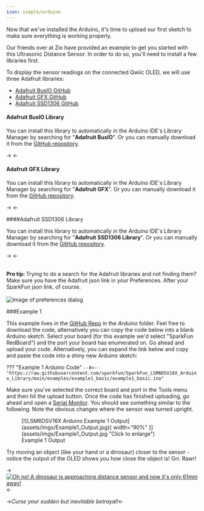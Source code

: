 ```yaml
---
icon: simple/arduino
---
```


Now that we've installed the Arduino, it's time to upload our first sketch to make sure everything is working properly.


Our friends over at Zio have provided an example to get you started with this Ultrasonic Distance Sensor. In order to do so, you'll need to install a few libraries first. 


To display the sensor readings on the connected Qwiic OLED, we will use three Adafruit libraries:

* [Adafruit BusIO GitHub](https://github.com/adafruit/Adafruit_BusIO)
* [Adafruit GFX GitHub](https://github.com/adafruit/Adafruit-GFX-Library)
* [Adafruit SSD1306 GitHub](https://github.com/adafruit/Adafruit_SSD1306)

#### Adafruit BusIO Library

You can install this library to automatically in the Arduino IDE's Library Manager by searching for "**Adafruit BusIO**". Or you can manually download it from the [GitHub repository](https://github.com/adafruit/Adafruit_BusIO). 

-> <!-- button(Download the Adafruit BusIO Library (ZIP), https://github.com/adafruit/Adafruit_BusIO/archive/master.zip) --> <-

#### Adafruit GFX Library

You can install this library to automatically in the Arduino IDE's Library Manager by searching for "**Adafruit GFX**". Or you can manually download it from the [GitHub repository](https://github.com/adafruit/Adafruit-GFX-Library). 

-> <!-- button(Download the Adafruit GFX Library (ZIP), https://github.com/adafruit/Adafruit-GFX-Library/archive/master.zip) --> <-

####Adafruit SSD1306 Library

You can install this library to automatically in the Arduino IDE's Library Manager by searching for "**Adafruit SSD1306 Library**". Or you can manually download it from the [GitHub repository](https://github.com/adafruit/Adafruit_SSD1306). 

-> <!-- button(Download the Adafruit SSD1306 Library (ZIP), https://github.com/adafruit/Adafruit_SSD1306/archive/master.zip) --> <-

<br />

<div class="alert alert-info" role="alert">
  <span class="glyphicon glyphicon-info-sign" aria-hidden="true"></span>
   <strong>Pro tip: </strong> Trying to do a search for the Adafruit libraries and not finding them? Make sure you have the Adafruit json link in your Preferences. After your SparkFun json link, of course. <br /><br />
   
   <img src="https://cdn.sparkfun.com/assets/learn_tutorials/1/5/9/8/AdafruitJSONinPreferences.png" alt="Image of preferences dialog">

</div>

###Example 1

This example lives in the [GitHub Repo](https://github.com/sparkfun/Zio-Qwiic-Ultrasonic-Distance-Sensor) in the <i>Arduino</i> folder. Feel free to download the code, alternatively you can copy the code below into a blank Arduino sketch. Select your board (for this example we'd select "SparkFun RedBoard") and the port your board has enumerated on. Go ahead and upload your code. 
Alternatively, you can expand the link below and copy and paste the code into a shiny new Arduino sketch: 

??? "Example 1 Arduino Code"
	```
	--8<-- "https://raw.githubusercontent.com/sparkfun/SparkFun_LSM6DSV16X_Arduino_Library/main/examples/example1_basic/example1_basic.ino"
	```

Make sure you've selected the correct board and port in the Tools menu and then hit the upload button. Once the code has finished uploading, go ahead and open a [Serial Monitor](https://learn.sparkfun.com/tutorials/terminal-basics). You should see something similar to the following. Note the obvious changes where the sensor was turned upright. 

<figure markdown>
[![LSM6DSV16X Arduino Example 1 Output](assets/imgs/Example1_Output.jpg){ width="90%" }](assets/imgs/Example1_Output.jpg "Click to enlarge")
<figcaption markdown>Example 1 Output</figcaption>
</figure>


Try moving an object (like your hand or a dinosaur) closer to the sensor - notice the output of the OLED shows you how close the object is! Grr. Rawr!

-> [![Oh no! A dinosaur is approaching distance sensor and now it's only 61mm away!](https://cdn.sparkfun.com/assets/learn_tutorials/1/5/9/8/Ultrasonic_HC-SR04.gif)](https://cdn.sparkfun.com/assets/learn_tutorials/1/5/9/8/Ultrasonic_HC-SR04.gif) <-

->_Curse your sudden but inevitable betrayal!_<-

<!--Open the [Arduino Serial Monitor](https://learn.sparkfun.com/tutorials/terminal-basics/arduino-serial-monitor-windows-mac-linux) at **9600** baud to start viewing the distance sensing information!

Try moving an object (your hand or a dinosaur) closer to the sensor - notice the output of the 
-->




